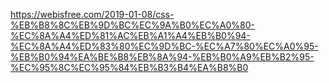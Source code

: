 https://webisfree.com/2019-01-08/css-%EB%B8%8C%EB%9D%BC%EC%9A%B0%EC%A0%80-%EC%8A%A4%ED%81%AC%EB%A1%A4%EB%B0%94-%EC%8A%A4%ED%83%80%EC%9D%BC-%EC%A7%80%EC%A0%95-%EB%B0%94%EA%BE%B8%EB%8A%94-%EB%B0%A9%EB%B2%95-%EC%95%8C%EC%95%84%EB%B3%B4%EA%B8%B0
